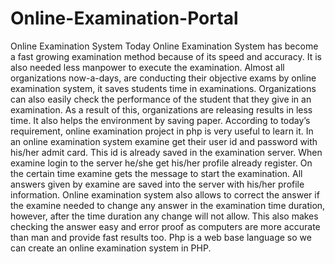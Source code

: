 # Online-Examination-Portal

Online Examination System Today Online Examination System has become a fast growing examination method because of its speed and accuracy. 
It is also needed less manpower to execute the examination. 
Almost all organizations now-a-days, are conducting their objective exams by online examination system, it saves students time in examinations. 
Organizations can also easily check the performance of the student that they give in an examination. 
As a result of this, organizations are releasing results in less time. It also helps the environment by saving paper. 
According to today’s requirement, online examination project in php is very useful to learn it. 
In an online examination system examine get their user id and password with his/her admit card. 
This id is already saved in the examination server. 
When examine login to the server he/she get his/her profile already register. 
On the certain time examine gets the message to start the examination. All answers given by examine are saved into the server with his/her profile information. 
Online examination system also allows to correct the answer if the examine needed to change any answer in the examination time duration, however, after the time duration any change will not allow. 
This also makes checking the answer easy and error proof as computers are more accurate than man and provide fast results too. Php is a web base language so we can create an online examination system in PHP.
